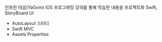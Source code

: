 인프런 야곰(YaGom) iOS 프로그래밍 강의를 통해 학습한 내용을 프로젝트화
Swift, StoryBoard UI

- AutoLayout 스터디
- Swift MVC
- Assets Properties
